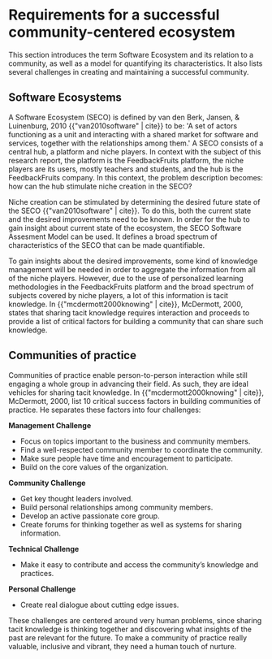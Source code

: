 # Requirements for a successful community-centered ecosystem

This section introduces the term Software Ecosystem and its relation to a community, as well as a model for quantifying its characteristics. It also lists several challenges in creating and maintaining a successful community.


## Software Ecosystems

A Software Ecosystem (SECO) is defined by van den Berk, Jansen, & Luinenburg, 2010 {{"van2010software" | cite}} to be: 'A set of actors functioning as a unit and interacting with a shared market for software and services, together with the relationships among them.' A SECO consists of a central hub, a platform and niche players. In context with the subject of this research report, the platform is the FeedbackFruits platform, the niche players are its users, mostly teachers and students, and the hub is the FeedbackFruits company. In this context, the problem description becomes: how can the hub stimulate niche creation in the SECO?

Niche creation can be stimulated by determining the desired future state of the SECO {{"van2010software" | cite}}. To do this, both the current state and the desired improvements need to be known. In order for the hub to gain insight about current state of the ecosystem, the SECO Software Assesment Model can be used. It defines a broad spectrum of characteristics of the SECO that can be made quantifiable.

To gain insights about the desired improvements, some kind of knowledge management will be needed in order to aggregate the information from all of the niche players. However, due to the use of personalized learning methodologies in the FeedbackFruits platform and the broad spectrum of subjects covered by niche players, a lot of this information is tacit knowledge. In {{"mcdermott2000knowing" | cite}}, McDermott, 2000, states that sharing tacit knowledge requires interaction and proceeds to provide a list of critical factors for building a community that can share such knowledge.

## Communities of practice

Communities of practice enable person-to-person interaction while still engaging a whole group in advancing their field. As such, they are ideal vehicles for sharing tacit knowledge.
In {{"mcdermott2000knowing" | cite}}, McDermott, 2000, list 10 critical success factors in building communities of practice. He separates these factors into four challenges:

**Management Challenge**
  - Focus on topics important to the business and community members.
  - Find a well-respected community member to coordinate the community.
  - Make sure people have time and encouragement to participate.
  - Build on the core values of the organization.

**Community Challenge**
  - Get key thought leaders involved.
  - Build personal relationships among community members.
  - Develop an active passionate core group.
  - Create forums for thinking together as well as systems for sharing information.

**Technical Challenge**
  - Make it easy to contribute and access the community’s knowledge and practices.

**Personal Challenge**
  - Create real dialogue about cutting edge issues.

These challenges are centered around very human problems, since sharing tacit knowledge is thinking together and discovering what insights of the past are relevant for the future. To make a community of practice really valuable, inclusive and vibrant, they need a human touch of nurture.
